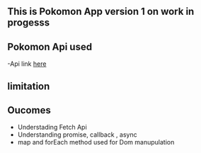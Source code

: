 ## This is Pokomon App version 1 on work in progesss

## Pokomon Api used

-Api link [here](https://public.bc.fi/s2300110/speed_game/)

## limitation

## Oucomes

- Understading Fetch Api
- Understanding promise, callback , async
- map and forEach method used for Dom manupulation
